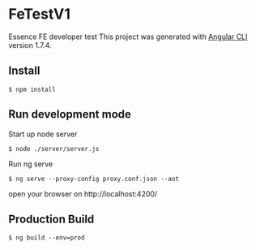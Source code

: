 # FeTestV1

Essence FE developer test
This project was generated with [Angular CLI](https://github.com/angular/angular-cli) version 1.7.4.

## Install

`
$ npm install
`

## Run development mode

Start up node server

`
$ node ./server/server.js
`

Run ng serve

`
$ ng serve --proxy-config proxy.conf.json --aot
`

open your browser on http://localhost:4200/

## Production Build

`
$ ng build --env=prod
`